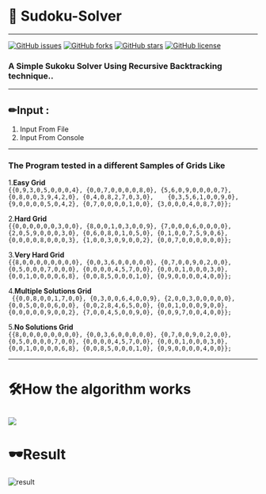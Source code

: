 # 🎰 Sudoku-Solver
-------------------
[![GitHub issues](https://img.shields.io/github/issues/AbdallahHemdan/HemPad)](https://github.com/AbdallahHemdan/HemPad/issues)
[![GitHub forks](https://img.shields.io/github/forks/AbdallahHemdan/HemPad)](https://github.com/AbdallahHemdan/HemPad/network)
[![GitHub stars](https://img.shields.io/github/stars/AbdallahHemdan/HemPad)](https://github.com/AbdallahHemdan/HemPad/stargazers)
[![GitHub license](https://img.shields.io/github/license/AbdallahHemdan/HemPad)](https://github.com/AbdallahHemdan/HemPad/blob/master/LICENSE)

### A Simple Sukoku Solver Using Recursive Backtracking technique..
-------------------------------------------
## ✏Input :
  1. Input From File
  2. Input From Console
------------------------------------------- 
### The Program tested in a different Samples of Grids Like 
   1.<b>Easy Grid</b>  <br>```{{0,9,3,0,5,0,0,0,4}, {0,0,7,0,0,0,0,8,0}, {5,6,0,9,0,0,0,0,7}, {0,8,0,0,3,9,4,2,0}, {0,4,0,8,2,7,0,3,0},    {0,3,5,6,1,0,0,9,0}, {9,0,0,0,0,5,0,4,2}, {0,7,0,0,0,0,1,0,0}, {3,0,0,0,4,0,8,7,0}};```

   2.<b>Hard Grid</b>  <br>```{{0,0,0,0,0,0,3,0,0}, {8,0,0,1,0,3,0,0,9}, {7,0,0,0,6,0,0,0,0}, {2,0,5,9,0,0,0,3,0}, {0,6,0,8,0,1,0,5,0}, {0,1,0,0,7,5,9,0,6}, {0,0,0,0,8,0,0,0,3}, {1,0,0,3,0,9,0,0,2}, {0,0,7,0,0,0,0,0,0}};```
 
   3.<b>Very Hard Grid</b>  <br>```{{8,0,0,0,0,0,0,0,0}, {0,0,3,6,0,0,0,0,0}, {0,7,0,0,9,0,2,0,0}, {0,5,0,0,0,7,0,0,0}, {0,0,0,0,4,5,7,0,0}, {0,0,0,1,0,0,0,3,0}, {0,0,1,0,0,0,0,6,8}, {0,0,8,5,0,0,0,1,0}, {0,9,0,0,0,0,4,0,0}};```
 
   4.<b>Multiple Solutions Grid</b>  <br>``` {{0,0,8,0,0,1,7,0,0}, {0,3,0,0,6,4,0,0,9}, {2,0,0,3,0,0,0,0,0}, {0,0,5,0,0,0,6,0,0}, {0,0,2,8,4,6,5,0,0}, {0,0,1,0,0,0,9,0,0}, {0,0,0,0,0,9,0,0,2}, {7,0,0,4,5,0,0,9,0}, {0,0,9,7,0,0,4,0,0}};```
 
   5.<b>No Solutions Grid</b>  <br>```{{8,0,0,0,0,0,0,0,0}, {0,0,3,6,0,0,0,0,0}, {0,7,0,0,9,0,2,0,0}, {0,5,0,0,0,0,7,0,0}, {0,0,0,0,4,5,7,0,0}, {0,0,0,1,0,0,0,3,0}, {0,0,1,0,0,0,0,6,8}, {0,0,8,5,0,0,0,1,0}, {0,9,0,0,0,0,4,0,0}};```
   
------------------------------------------- 
# 🛠How the algorithm works 

![](https://upload.wikimedia.org/wikipedia/commons/8/8c/Sudoku_solved_by_bactracking.gif)
-------------------------------------------
# 🕶Result
![result](https://user-images.githubusercontent.com/40190772/53745418-a62df100-3ea7-11e9-9d0b-664a852c2f2e.PNG)

  
